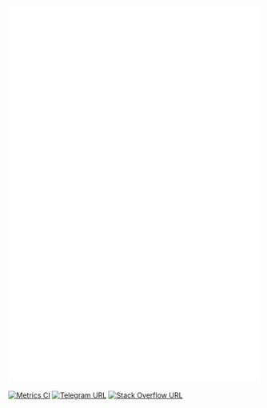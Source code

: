 ![Metrics](/github-metrics.svg)


[<img align="center" src="https://github.com/Henriquelay/Henriquelay/actions/workflows/metrics.yml/badge.svg" alt="Metrics CI" height="24">](https://github.com/Henriquelay/Henriquelay/actions/workflows/metrics.yml)
[<img align="center" src="https://upload.wikimedia.org/wikipedia/commons/8/82/Telegram_logo.svg" alt="Telegram URL" height="24">](https://t.me/Henriquelay)
[<img align="center" src="https://upload.wikimedia.org/wikipedia/commons/e/ef/Stack_Overflow_icon.svg" alt="Stack Overflow URL" height="24">](https://stackoverflow.com/users/12921102/henriquelay)
